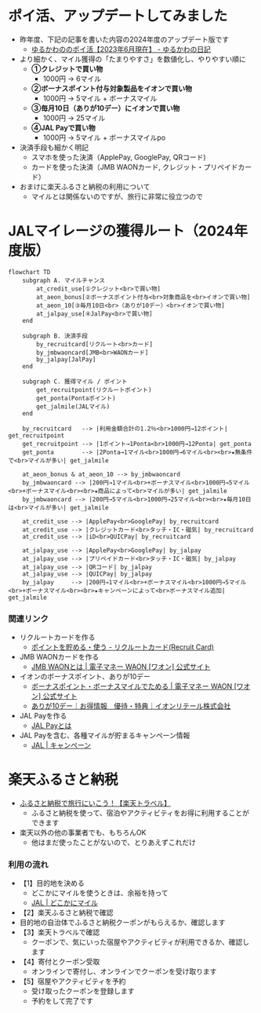 

# ポイ活、アップデートしてみました
- 昨年度、下記の記事を書いた内容の2024年度のアップデート版です
  - [ゆるかわののポイ活【2023年6月現在】 - ゆるかわの日記](https://tetsuwan30.hatenablog.com/entry/2023/06/21/105603)
- より細かく、マイル獲得の「たまりやすさ」を数値化し、やりやすい順に
  - **①クレジットで買い物**
    - 1000円 → 6マイル
  - **②ボーナスポイント付与対象製品をイオンで買い物**
    - 1000円 → 5マイル + ボーナスマイル
  - **③毎月10日（ありが10デー）にイオンで買い物**
    - 1000円 → 25マイル
  - **④JAL Payで買い物**
    - 1000円 → 5マイル + ボーナスマイルpo
- 決済手段も細かく明記
  - スマホを使った決済（ApplePay, GooglePay, QRコード)
  - カードを使った決済（JMB WAONカード, クレジット・プリペイドカード）
- おまけに楽天ふるさと納税の利用について
  - マイルとは関係ないのですが、旅行に非常に役立つので

# JALマイレージの獲得ルート（2024年度版）
```mermaid
flowchart TD
    subgraph A. マイルチャンス
        at_credit_use[①クレジット<br>で買い物]
        at_aeon_bonus[②ボーナスポイント付与<br>対象商品を<br>イオンで買い物]
        at_aeon_10[③毎月10日<br>（ありが10デー）<br>イオンで買い物]
        at_jalpay_use[④JalPay<br>で買い物]
    end

    subgraph B. 決済手段
        by_recruitcard[リクルート<br>カード]
        by_jmbwaoncard[JMB<br>WAONカード]
        by_jalpay[JalPay]
    end

    subgraph C. 獲得マイル / ポイント
        get_recruitpoint(リクルートポイント)
        get_ponta(Pontaポイント)
        get_jalmile(JALマイル)
    end

    by_recruitcard   --> |利用金額合計の1.2％<br>1000円→12ポイント| get_recruitpoint
    get_recruitpoint --> |1ポイント→1Ponta<br>1000円→12Ponta| get_ponta
    get_ponta        --> |2Ponta→1マイル<br>1000円→6マイル<br><br>★無条件で<br>マイルが多い| get_jalmile

    at_aeon_bonus & at_aeon_10 --> by_jmbwaoncard
    by_jmbwaoncard --> |200円→1マイル<br>+ボーナスマイル<br>1000円→5マイル<br>+ボーナスマイル<br><br>★商品によって<br>マイルが多い| get_jalmile
    by_jmbwaoncard --> |200円→5マイル<br>1000円→25マイル<br><br>★毎月10日は<br>マイルが多い| get_jalmile

    at_credit_use --> |ApplePay<br>GooglePay| by_recruitcard
    at_credit_use --> |クレジットカード<br>タッチ・IC・磁気| by_recruitcard
    at_credit_use --> |iD<br>QUICPay| by_recruitcard

    at_jalpay_use --> |ApplePay<br>GooglePay| by_jalpay
    at_jalpay_use --> |プリペイドカード<br>タッチ・IC・磁気| by_jalpay
    at_jalpay_use --> |QRコード| by_jalpay
    at_jalpay_use --> |QUICPay| by_jalpay
    by_jalpay     --> |200円→1マイル<br>+ボーナスマイル<br>1000円→5マイル<br>+ボーナスマイル<br><br>★キャンペーンによって<br>ボーナスマイル追加| get_jalmile
```

### 関連リンク

- リクルートカードを作る
  - [ポイントを貯める・使う - リクルートカード(Recruit Card)](https://recruit-card.jp/point/)
- JMB WAONカードを作る
  - [JMB WAONとは | 電子マネー WAON [ワオン] 公式サイト](https://www.waon.net/card/jmb/)
- イオンのボーナスポイント、ありが10デー
  - [ボーナスポイント・ボーナスマイルでためる | 電子マネー WAON [ワオン] 公式サイト](https://www.waon.net/point/bonus-point/)
  - [ありが10デー｜お得情報　優待・特典｜イオンリテール株式会社](https://www.aeonretail.jp/campaign/ariga10/)
- JAL Payを作る
  - [JAL Payとは](https://www.jal.co.jp/jp/ja/jmb/jalpay/)
- JAL Payを含む、各種マイルが貯まるキャンペーン情報
  - [JAL | キャンペーン](https://www.jal.co.jp/jp/ja/campaign/jmb/)

# 楽天ふるさと納税
- [ふるさと納税で旅行にいこう！【楽天トラベル】](https://travel.rakuten.co.jp/special/furusato/)
  - ふるさと納税を使って、宿泊やアクティビティをお得に利用することができます
- 楽天以外の他の事業者でも、もちろんOK
  - 他はまだ使ったことがないので、とりあえずこれだけ

### 利用の流れ
- 【1】目的地を決める
  - どこかにマイルを使うときは、余裕を持って
  - [JAL | どこかにマイル](https://www.jal.co.jp/jp/ja/jmb/dokokani/)
-  【2】楽天ふるさと納税で確認
  -   目的地の自治体でふるさと納税クーポンがもらえるか、確認します
-  【3】楽天トラベルで確認
   - クーポンで、気にいった宿屋やアクティビティが利用できるか、確認します
-  【4】寄付とクーポン受取
   - オンラインで寄付し、オンラインでクーポンを受け取ります
-  【5】宿屋やアクティビティを予約
   - 受け取ったクーポンを登録します
   - 予約をして完了です 

